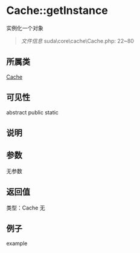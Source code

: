 # Cache::getInstance
实例化一个对象
> *文件信息* suda\core\cache\Cache.php: 22~80
## 所属类 

[Cache](../Cache.md)

## 可见性

abstract  public  static
## 说明



## 参数

无参数

## 返回值
类型：Cache
无

## 例子

example